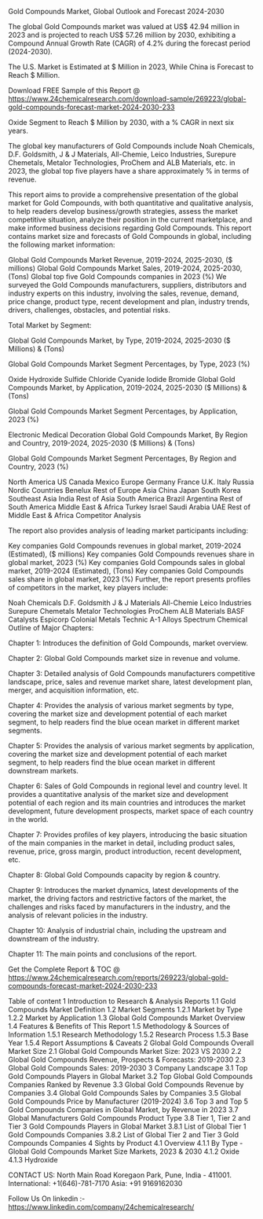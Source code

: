 Gold Compounds Market, Global Outlook and Forecast 2024-2030

The global Gold Compounds market was valued at US$ 42.94 million in 2023 and is projected to reach US$ 57.26 million by 2030, exhibiting a Compound Annual Growth Rate (CAGR) of 4.2% during the forecast period (2024-2030).

The U.S. Market is Estimated at $ Million in 2023, While China is Forecast to Reach $ Million.

Download FREE Sample of this Report @ https://www.24chemicalresearch.com/download-sample/269223/global-gold-compounds-forecast-market-2024-2030-233

Oxide Segment to Reach $ Million by 2030, with a % CAGR in next six years.

The global key manufacturers of Gold Compounds include Noah Chemicals, D.F. Goldsmith, J & J Materials, All-Chemie, Leico Industries, Surepure Chemetals, Metalor Technologies, ProChem and ALB Materials, etc. in 2023, the global top five players have a share approximately % in terms of revenue.

This report aims to provide a comprehensive presentation of the global market for Gold Compounds, with both quantitative and qualitative analysis, to help readers develop business/growth strategies, assess the market competitive situation, analyze their position in the current marketplace, and make informed business decisions regarding Gold Compounds. This report contains market size and forecasts of Gold Compounds in global, including the following market information:

Global Gold Compounds Market Revenue, 2019-2024, 2025-2030, ($ millions)
Global Gold Compounds Market Sales, 2019-2024, 2025-2030, (Tons)
Global top five Gold Compounds companies in 2023 (%)
We surveyed the Gold Compounds manufacturers, suppliers, distributors and industry experts on this industry, involving the sales, revenue, demand, price change, product type, recent development and plan, industry trends, drivers, challenges, obstacles, and potential risks.

Total Market by Segment:

Global Gold Compounds Market, by Type, 2019-2024, 2025-2030 ($ Millions) & (Tons)

Global Gold Compounds Market Segment Percentages, by Type, 2023 (%)

Oxide
Hydroxide
Sulfide
Chloride
Cyanide
Iodide
Bromide
Global Gold Compounds Market, by Application, 2019-2024, 2025-2030 ($ Millions) & (Tons)

Global Gold Compounds Market Segment Percentages, by Application, 2023 (%)

Electronic
Medical
Decoration
Global Gold Compounds Market, By Region and Country, 2019-2024, 2025-2030 ($ Millions) & (Tons)

Global Gold Compounds Market Segment Percentages, By Region and Country, 2023 (%)

North America
US
Canada
Mexico
Europe
Germany
France
U.K.
Italy
Russia
Nordic Countries
Benelux
Rest of Europe
Asia
China
Japan
South Korea
Southeast Asia
India
Rest of Asia
South America
Brazil
Argentina
Rest of South America
Middle East & Africa
Turkey
Israel
Saudi Arabia
UAE
Rest of Middle East & Africa
Competitor Analysis

The report also provides analysis of leading market participants including:

Key companies Gold Compounds revenues in global market, 2019-2024 (Estimated), ($ millions)
Key companies Gold Compounds revenues share in global market, 2023 (%)
Key companies Gold Compounds sales in global market, 2019-2024 (Estimated), (Tons)
Key companies Gold Compounds sales share in global market, 2023 (%)
Further, the report presents profiles of competitors in the market, key players include:

Noah Chemicals
D.F. Goldsmith
J & J Materials
All-Chemie
Leico Industries
Surepure Chemetals
Metalor Technologies
ProChem
ALB Materials
BASF Catalysts
Espicorp
Colonial Metals
Technic
A-1 Alloys
Spectrum Chemical
Outline of Major Chapters:

Chapter 1: Introduces the definition of Gold Compounds, market overview.

Chapter 2: Global Gold Compounds market size in revenue and volume.

Chapter 3: Detailed analysis of Gold Compounds manufacturers competitive landscape, price, sales and revenue market share, latest development plan, merger, and acquisition information, etc.

Chapter 4: Provides the analysis of various market segments by type, covering the market size and development potential of each market segment, to help readers find the blue ocean market in different market segments.

Chapter 5: Provides the analysis of various market segments by application, covering the market size and development potential of each market segment, to help readers find the blue ocean market in different downstream markets.

Chapter 6: Sales of Gold Compounds in regional level and country level. It provides a quantitative analysis of the market size and development potential of each region and its main countries and introduces the market development, future development prospects, market space of each country in the world.

Chapter 7: Provides profiles of key players, introducing the basic situation of the main companies in the market in detail, including product sales, revenue, price, gross margin, product introduction, recent development, etc.

Chapter 8: Global Gold Compounds capacity by region & country.

Chapter 9: Introduces the market dynamics, latest developments of the market, the driving factors and restrictive factors of the market, the challenges and risks faced by manufacturers in the industry, and the analysis of relevant policies in the industry.

Chapter 10: Analysis of industrial chain, including the upstream and downstream of the industry.

Chapter 11: The main points and conclusions of the report.

Get the Complete Report & TOC @ https://www.24chemicalresearch.com/reports/269223/global-gold-compounds-forecast-market-2024-2030-233

Table of content
1 Introduction to Research & Analysis Reports
1.1 Gold Compounds Market Definition
1.2 Market Segments
1.2.1 Market by Type
1.2.2 Market by Application
1.3 Global Gold Compounds Market Overview
1.4 Features & Benefits of This Report
1.5 Methodology & Sources of Information
1.5.1 Research Methodology
1.5.2 Research Process
1.5.3 Base Year
1.5.4 Report Assumptions & Caveats
2 Global Gold Compounds Overall Market Size
2.1 Global Gold Compounds Market Size: 2023 VS 2030
2.2 Global Gold Compounds Revenue, Prospects & Forecasts: 2019-2030
2.3 Global Gold Compounds Sales: 2019-2030
3 Company Landscape
3.1 Top Gold Compounds Players in Global Market
3.2 Top Global Gold Compounds Companies Ranked by Revenue
3.3 Global Gold Compounds Revenue by Companies
3.4 Global Gold Compounds Sales by Companies
3.5 Global Gold Compounds Price by Manufacturer (2019-2024)
3.6 Top 3 and Top 5 Gold Compounds Companies in Global Market, by Revenue in 2023
3.7 Global Manufacturers Gold Compounds Product Type
3.8 Tier 1, Tier 2 and Tier 3 Gold Compounds Players in Global Market
3.8.1 List of Global Tier 1 Gold Compounds Companies
3.8.2 List of Global Tier 2 and Tier 3 Gold Compounds Companies
4 Sights by Product
4.1 Overview
4.1.1 By Type - Global Gold Compounds Market Size Markets, 2023 & 2030
4.1.2 Oxide
4.1.3 Hydroxide

CONTACT US:
North Main Road Koregaon Park, Pune, India - 411001.
International: +1(646)-781-7170
Asia: +91 9169162030

Follow Us On linkedin :- https://www.linkedin.com/company/24chemicalresearch/
